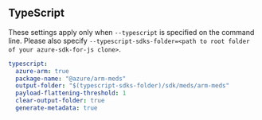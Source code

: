 ## TypeScript

These settings apply only when `--typescript` is specified on the command line.
Please also specify `--typescript-sdks-folder=<path to root folder of your azure-sdk-for-js clone>`.

``` yaml $(typescript)
typescript:
  azure-arm: true
  package-name: "@azure/arm-meds"
  output-folder: "$(typescript-sdks-folder)/sdk/meds/arm-meds"
  payload-flattening-threshold: 1
  clear-output-folder: true
  generate-metadata: true
```
